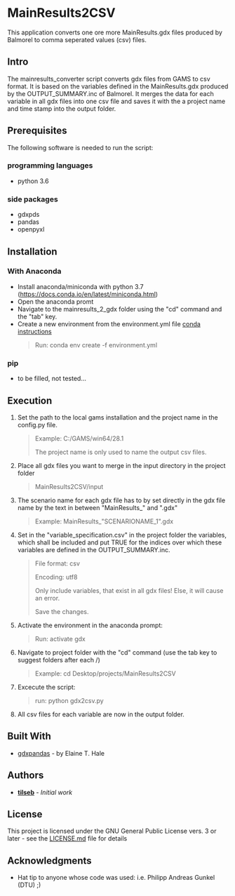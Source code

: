 # MainResults2CSV

This application converts one ore more MainResults.gdx files produced by Balmorel to comma seperated values (csv) files.

## Intro

The mainresults_converter script converts gdx files from GAMS to csv format. 
It is based on the variables defined in the MainResults.gdx produced by the OUTPUT_SUMMARY.inc of Balmorel.
It merges the data for each variable in all gdx files into one csv file and saves it with the a project name and time stamp into the output folder.


## Prerequisites

The following software is needed to run the script:

### programming languages
- python 3.6

### side packages
- gdxpds
- pandas
- openpyxl


## Installation

### With Anaconda
- Install anaconda/miniconda with python 3.7 (https://docs.conda.io/en/latest/miniconda.html)
- Open the anaconda promt
- Navigate to the mainresults_2_gdx folder using the "cd" command and the "tab" key.
- Create a new environment from the environment.yml file [conda instructions](https://docs.conda.io/projects/conda/en/latest/user-guide/tasks/manage-environments.html#creating-an-environment-from-an-environment-yml-file)
	> Run: conda env create -f environment.yml

### pip
- to be filled, not tested...


## Execution

1. Set the path to the local gams installation and the project name in the config.py file.
	> Example: C:/GAMS/win64/28.1
	>
	> The project name is only used to name the output csv files.
2. Place all gdx files you want to merge in the input directory in the project folder
	> MainResults2CSV/input
3. The scenario name for each gdx file has to by set directly in the gdx file name by the text in between "MainResults_" and ".gdx"
	> Example: MainResults_"SCENARIONAME_1".gdx
4. Set in the "variable_specification.csv" in the project folder the variables, which shall be included and put TRUE for the indices over which these variables are defined in the OUTPUT_SUMMARY.inc.
	> File format: csv
	>
	> Encoding: utf8
	>
	> Only include variables, that exist in all gdx files! Else, it will cause an error.
	>
	> Save the changes.
5. Activate the environment in the anaconda prompt:
	> Run: activate gdx
6. Navigate to project folder with the "cd" command (use the tab key to suggest folders after each /)
	> Example: cd Desktop/projects/MainResults2CSV
7. Excecute the script:
	> run: python gdx2csv.py
8. All csv files for each variable are now in the output folder.


## Built With

* [gdxpandas](https://pypi.org/project/gdxpds/) - by Elaine T. Hale


## Authors

* **[tilseb](mailto:tilseb@dtu.dk)** - *Initial work*


## License

This project is licensed under the GNU General Public License vers. 3 or later - see the [LICENSE.md](LICENSE.md) file for details


## Acknowledgments

* Hat tip to anyone whose code was used: i.e. Philipp Andreas Gunkel (DTU) ;)

